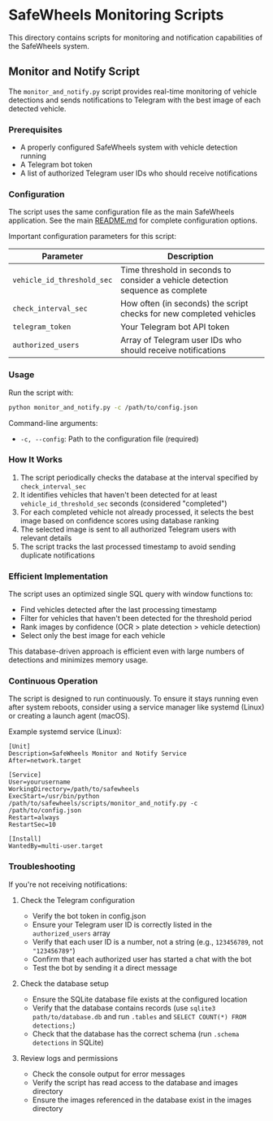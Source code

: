 # SafeWheels Monitoring Scripts

This directory contains scripts for monitoring and notification capabilities of the SafeWheels system.

## Monitor and Notify Script

The `monitor_and_notify.py` script provides real-time monitoring of vehicle detections and sends notifications to Telegram with the best image of each detected vehicle.

### Prerequisites

- A properly configured SafeWheels system with vehicle detection running
- A Telegram bot token
- A list of authorized Telegram user IDs who should receive notifications

### Configuration

The script uses the same configuration file as the main SafeWheels application. See the main [README.md](../README.md) for complete configuration options.

Important configuration parameters for this script:

| Parameter | Description |
|-----------|-------------|
| `vehicle_id_threshold_sec` | Time threshold in seconds to consider a vehicle detection sequence as complete |
| `check_interval_sec` | How often (in seconds) the script checks for new completed vehicles |
| `telegram_token` | Your Telegram bot API token |
| `authorized_users` | Array of Telegram user IDs who should receive notifications |

### Usage

Run the script with:

```bash
python monitor_and_notify.py -c /path/to/config.json
```

Command-line arguments:

- `-c, --config`: Path to the configuration file (required)

### How It Works

1. The script periodically checks the database at the interval specified by `check_interval_sec`
2. It identifies vehicles that haven't been detected for at least `vehicle_id_threshold_sec` seconds (considered "completed")
3. For each completed vehicle not already processed, it selects the best image based on confidence scores using database ranking
4. The selected image is sent to all authorized Telegram users with relevant details
5. The script tracks the last processed timestamp to avoid sending duplicate notifications

### Efficient Implementation

The script uses an optimized single SQL query with window functions to:

- Find vehicles detected after the last processing timestamp
- Filter for vehicles that haven't been detected for the threshold period
- Rank images by confidence (OCR > plate detection > vehicle detection)
- Select only the best image for each vehicle

This database-driven approach is efficient even with large numbers of detections and minimizes memory usage.

### Continuous Operation

The script is designed to run continuously. To ensure it stays running even after system reboots, consider using a service manager like systemd (Linux) or creating a launch agent (macOS).

Example systemd service (Linux):

```
[Unit]
Description=SafeWheels Monitor and Notify Service
After=network.target

[Service]
User=yourusername
WorkingDirectory=/path/to/safewheels
ExecStart=/usr/bin/python /path/to/safewheels/scripts/monitor_and_notify.py -c /path/to/config.json
Restart=always
RestartSec=10

[Install]
WantedBy=multi-user.target
```

### Troubleshooting

If you're not receiving notifications:

1. Check the Telegram configuration
   - Verify the bot token in config.json
   - Ensure your Telegram user ID is correctly listed in the `authorized_users` array
   - Verify that each user ID is a number, not a string (e.g., `123456789`, not `"123456789"`)
   - Confirm that each authorized user has started a chat with the bot
   - Test the bot by sending it a direct message

2. Check the database setup
   - Ensure the SQLite database file exists at the configured location
   - Verify that the database contains records (use `sqlite3 path/to/database.db` and run `.tables` and `SELECT COUNT(*) FROM detections;`)
   - Check that the database has the correct schema (run `.schema detections` in SQLite)

3. Review logs and permissions
   - Check the console output for error messages
   - Verify the script has read access to the database and images directory
   - Ensure the images referenced in the database exist in the images directory
